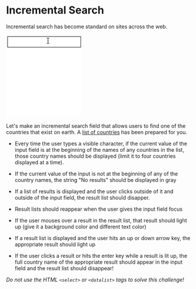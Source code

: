 # Incremental Search

Incremental search has become standard on sites across the web.

<img src="search.gif">

Let's make an incremental search field that allows users to find one of the countries that exist on earth. A <a href="countries.json"> list of countries</a> has been prepared for you.

* Every time the user types a visible character, if the current value of the input field is at the beginning of the names of any countries in the list, those country names should be displayed (limit it to four countries displayed at a time).

* If the current value of the input is not at the beginning of any of the country names, the string "No results" should be displayed in gray

* If a list of results is displayed and the user clicks outside of it and outside of the input field, the result list should disapper.

* Result lists should reappear when the user gives the input field focus

* If the user mouses over a result in the result list, that result should light up (give it a background color and different text color)

* If a result list is displayed and the user hits an up or down arrow key, the appropriate result should light up

* If the user clicks a result or hits the enter key while a result is lit up, the full country name of the appropriate result should appear in the input field and the result list should disappear!

*Do not use the HTML `<select>` or `<datalist>` tags to solve this challenge!*